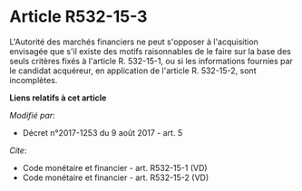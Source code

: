 # Article R532-15-3

L'Autorité des marchés financiers ne peut s'opposer à l'acquisition envisagée que s'il existe des motifs raisonnables de le
faire sur la base des seuls critères fixés à l'article R. 532-15-1, ou si les informations fournies par le candidat
acquéreur, en application de l'article R. 532-15-2, sont incomplètes.

**Liens relatifs à cet article**

_Modifié par_:

  - Décret n°2017-1253 du 9 août 2017 - art. 5

_Cite_:

  - Code monétaire et financier - art. R532-15-1 (VD)
  - Code monétaire et financier - art. R532-15-2 (VD)
